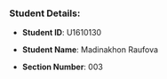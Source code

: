 ### Student Details:


- **Student ID**: U1610130

- **Student Name**: Madinakhon Raufova
- **Section Number**: 003

